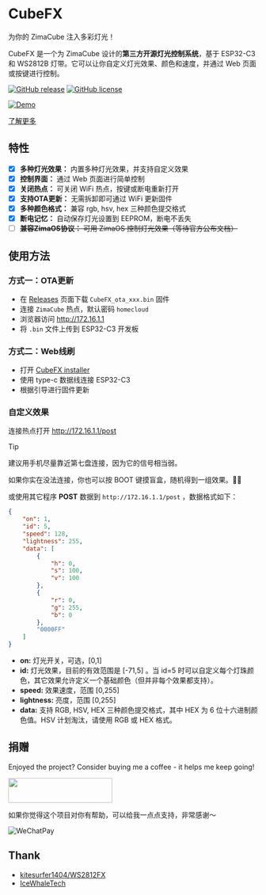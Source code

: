 # CubeFX

为你的 ZimaCube 注入多彩灯光！

CubeFX 是一个为 ZimaCube 设计的**第三方开源灯光控制系统**，基于 ESP32-C3 和 WS2812B 灯带。它可以让你自定义灯光效果、颜色和速度，并通过 Web 页面或按键进行控制。

[![GitHub release](https://img.shields.io/github/v/release/Cp0204/CubeFX.svg)](https://github.com/Cp0204/CubeFX/releases/latest) [![GitHub license](https://img.shields.io/github/license/Cp0204/CubeFX.svg)](https://github.com/Cp0204/CubeFX/blob/main/LICENSE)

[![Demo](https://img.youtube.com/vi/K5UVmzoG0bY/mqdefault.jpg)](https://www.youtube.com/watch?v=K5UVmzoG0bY)

[了解更多](https://icewhale.community/t/unleash-the-zimacube-introducing-cubefx-the-open-source-led-strip-firmware/3372)

## 特性

* [x] **多种灯光效果：** 内置多种灯光效果，并支持自定义效果
* [x] **控制界面：** 通过 Web 页面进行简单控制
* [x] **关闭热点：** 可关闭 WiFi 热点，按键或断电重新打开
* [x] **支持OTA更新：** 无需拆卸即可通过 WiFi 更新固件
* [x] **多种颜色格式：** 兼容 rgb, hsv, hex 三种颜色提交格式
* [x] **断电记忆：** 自动保存灯光设置到 EEPROM，断电不丢失
* [ ] ~~**兼容ZimaOS协议：** 可用 ZimaOS 控制灯光效果（等待官方公布文档）~~

## 使用方法

### 方式一：OTA更新

* 在 [Releases](https://github.com/Cp0204/CubeFX/releases/latest) 页面下载 `CubeFX_ota_xxx.bin` 固件
* 连接 `ZimaCube` 热点，默认密码 `homecloud`
* 浏览器访问 http://172.16.1.1
* 将 `.bin` 文件上传到 ESP32-C3 开发板

### 方式二：Web线刷

* 打开 [CubeFX installer](https://play.cuse.eu.org/cubefx)
* 使用 type-c 数据线连接 ESP32-C3
* 根据引导进行固件更新


### 自定义效果

连接热点打开 http://172.16.1.1/post

> [!TIP]
>
> 建议用手机尽量靠近第七盘连接，因为它的信号相当弱。
>
> 如果你实在没法连接，你也可以按 BOOT 键摸盲盒，随机得到一组效果。🎲🎊

或使用其它程序 **POST** 数据到 `http://172.16.1.1/post` ，数据格式如下：

```json
{
    "on": 1,
    "id": 5,
    "speed": 128,
    "lightness": 255,
    "data": [
        {
            "h": 0,
            "s": 100,
            "v": 100
        },
        {
            "r": 0,
            "g": 255,
            "b": 0
        },
        "0000FF"
    ]
}
```

* **on:** 灯光开关，可选，[0,1]
* **id:** 灯光效果，目前的有效范围是 [-71,5] 。当 id=5 时可以自定义每个灯珠颜色，其它效果允许定义一个基础颜色（但并非每个效果都支持）。
* **speed:** 效果速度，范围 [0,255]
* **lightness:** 亮度，范围 [0,255]
* **data:** 支持 RGB, HSV, HEX 三种颜色提交格式，其中 HEX 为 6 位十六进制颜色值。HSV 计划淘汰，请使用 RGB 或 HEX 格式。

## 捐赠

Enjoyed the project? Consider buying me a coffee - it helps me keep going!

<a href="https://buymeacoffee.com/cp0204"><img src="https://cdn.buymeacoffee.com/buttons/v2/default-yellow.png" height="50" width="210" target="_blank"/></a>

如果你觉得这个项目对你有帮助，可以给我一点点支持，非常感谢～

![WeChatPay](https://cdn.jsdelivr.net/gh/Cp0204/Cp0204@main/img/wechat_pay_qrcode.png)

## Thank

- [kitesurfer1404/WS2812FX](https://github.com/kitesurfer1404/WS2812FX)
- [IceWhaleTech](https://github.com/IceWhaleTech)